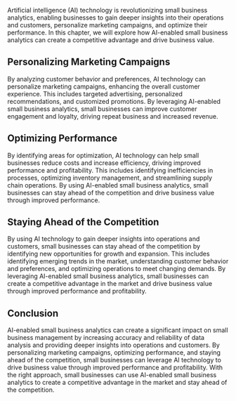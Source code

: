 

Artificial intelligence (AI) technology is revolutionizing small business analytics, enabling businesses to gain deeper insights into their operations and customers, personalize marketing campaigns, and optimize their performance. In this chapter, we will explore how AI-enabled small business analytics can create a competitive advantage and drive business value.

Personalizing Marketing Campaigns
---------------------------------

By analyzing customer behavior and preferences, AI technology can personalize marketing campaigns, enhancing the overall customer experience. This includes targeted advertising, personalized recommendations, and customized promotions. By leveraging AI-enabled small business analytics, small businesses can improve customer engagement and loyalty, driving repeat business and increased revenue.

Optimizing Performance
----------------------

By identifying areas for optimization, AI technology can help small businesses reduce costs and increase efficiency, driving improved performance and profitability. This includes identifying inefficiencies in processes, optimizing inventory management, and streamlining supply chain operations. By using AI-enabled small business analytics, small businesses can stay ahead of the competition and drive business value through improved performance.

Staying Ahead of the Competition
--------------------------------

By using AI technology to gain deeper insights into operations and customers, small businesses can stay ahead of the competition by identifying new opportunities for growth and expansion. This includes identifying emerging trends in the market, understanding customer behavior and preferences, and optimizing operations to meet changing demands. By leveraging AI-enabled small business analytics, small businesses can create a competitive advantage in the market and drive business value through improved performance and profitability.

Conclusion
----------

AI-enabled small business analytics can create a significant impact on small business management by increasing accuracy and reliability of data analysis and providing deeper insights into operations and customers. By personalizing marketing campaigns, optimizing performance, and staying ahead of the competition, small businesses can leverage AI technology to drive business value through improved performance and profitability. With the right approach, small businesses can use AI-enabled small business analytics to create a competitive advantage in the market and stay ahead of the competition.


